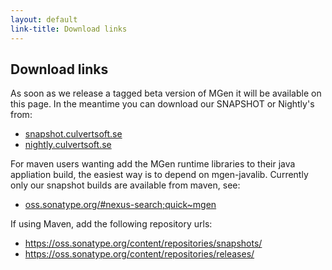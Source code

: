 ```yaml
---
layout: default
link-title: Download links
---
```


## Download links

As soon as we release a tagged beta version of MGen it will be available on this page. In the meantime you can download our SNAPSHOT or Nightly's from:

 * [snapshot.culvertsoft.se](http://snapshot.culvertsoft.se)
 * [nightly.culvertsoft.se](http://nightly.culvertsoft.se)

For maven users wanting add the MGen runtime libraries to their java appliation build, the easiest way is to depend on mgen-javalib. Currently only our snapshot builds are available from maven, see:

 * [oss.sonatype.org/#nexus-search;quick~mgen](https://oss.sonatype.org/#nexus-search;quick~mgen)

If using Maven, add the following repository urls:
 
 * https://oss.sonatype.org/content/repositories/snapshots/
 * https://oss.sonatype.org/content/repositories/releases/

